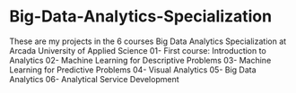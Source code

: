 # Big-Data-Analytics-Specialization
These are my projects in the 6 courses Big Data Analytics Specialization at Arcada University of Applied Science
01- First course: Introduction to Analytics
02- Machine Learning for Descriptive Problems
03- Machine Learning for Predictive Problems
04- Visual Analytics
05- Big Data Analytics
06- Analytical Service Development

